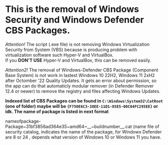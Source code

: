# This is the removal of Windows Security and Windows Defender CBS Packages.

_Attention!_ The script (.exe file) is not removing Windows Virtualization Security from System (VBS) because is producing problem with virtualization software such Hyper-V and VirtualBox.  
If you __DON'T USE__ Hyper-V and VirtualBox, this can be removed easily.

_Attention2!_ The removal of Windows-Defender CBS Package (Component Base System) is not work in lastest Windows 10 22H2, Windows 11 2xH2 after Octomber '22 Quality Updates. It gets an error about permission, so 
the app can do that automaticly modular remover (in Defender Remover 12.4 or newer) to remove the registry and files affecting Windows Updates. 

__Indexed list of CBS Packages can be found in ``` C:\Windows\System32\CatRoot ``` (one of folder) maybe will be ``` {F750E6C3-38EE-11D1-85E5-00C04FC295EE} ``` or idk. The name of package is listed in next format__

nameofpackage-Package~31bf3856ad364e35~amd64~__~buildnumber__.cat (name file of security catalog, indicates the name of the package, for Windows Defender are 8 or 24 , depends what version of Windows 10 or Windows 11 you have.

